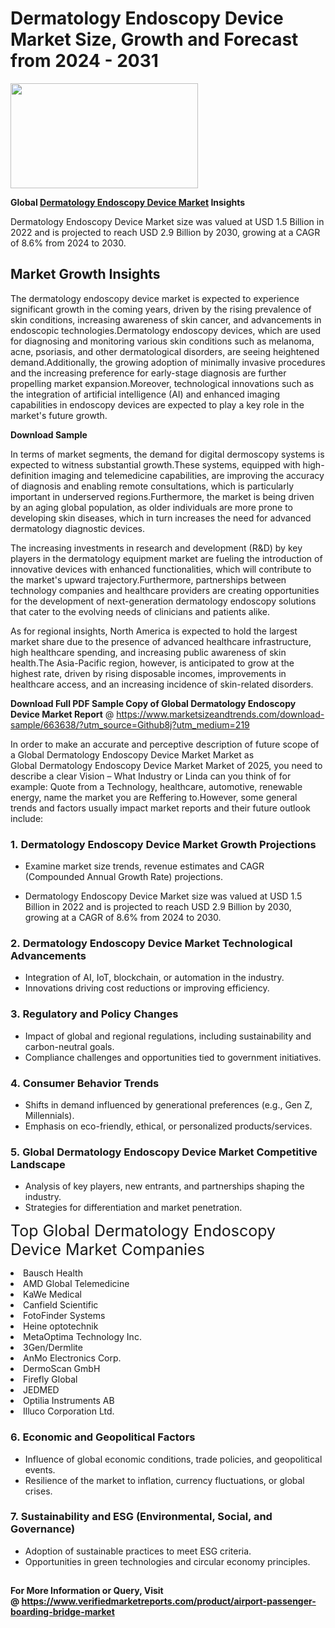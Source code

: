 <H1>Dermatology Endoscopy Device Market Size, Growth and Forecast from 2024 - 2031</H1><img class="aligncenter size-medium wp-image-584254" src="https://thirdeyenews.in/wp-content/uploads/2024/09/Global-Market-Research-300x168.jpeg" alt="" width="300" height="168" /><p><strong>Global&nbsp;<a href="https://www.marketsizeandtrends.com/download-sample/663638/?utm_source=Github8j?utm_medium=219">Dermatology Endoscopy Device Market</a> Insights</strong></p><p>Dermatology Endoscopy Device Market size was valued at USD 1.5 Billion in 2022 and is projected to reach USD 2.9 Billion by 2030, growing at a CAGR of 8.6% from 2024 to 2030.</p><p><h2>Market Growth Insights</h2> <p>The dermatology endoscopy device market is expected to experience significant growth in the coming years, driven by the rising prevalence of skin conditions, increasing awareness of skin cancer, and advancements in endoscopic technologies.Dermatology endoscopy devices, which are used for diagnosing and monitoring various skin conditions such as melanoma, acne, psoriasis, and other dermatological disorders, are seeing heightened demand.Additionally, the growing adoption of minimally invasive procedures and the increasing preference for early-stage diagnosis are further propelling market expansion.Moreover, technological innovations such as the integration of artificial intelligence (AI) and enhanced imaging capabilities in endoscopy devices are expected to play a key role in the market's future growth.</p> <p><strong>Download Sample</strong></p> <p>In terms of market segments, the demand for digital dermoscopy systems is expected to witness substantial growth.These systems, equipped with high-definition imaging and telemedicine capabilities, are improving the accuracy of diagnosis and enabling remote consultations, which is particularly important in underserved regions.Furthermore, the market is being driven by an aging global population, as older individuals are more prone to developing skin diseases, which in turn increases the need for advanced dermatology diagnostic devices.</p> <p>The increasing investments in research and development (R&D) by key players in the dermatology equipment market are fueling the introduction of innovative devices with enhanced functionalities, which will contribute to the market's upward trajectory.Furthermore, partnerships between technology companies and healthcare providers are creating opportunities for the development of next-generation dermatology endoscopy solutions that cater to the evolving needs of clinicians and patients alike.</p> <p>As for regional insights, North America is expected to hold the largest market share due to the presence of advanced healthcare infrastructure, high healthcare spending, and increasing public awareness of skin health.The Asia-Pacific region, however, is anticipated to grow at the highest rate, driven by rising disposable incomes, improvements in healthcare access, and an increasing incidence of skin-related disorders.</p> <p><span class=""><strong>Download Full PDF Sample Copy of Global Dermatology Endoscopy Device Market Report</strong> @ <a href="https://www.marketsizeandtrends.com/download-sample/663638/?utm_source=Github8j?utm_medium=219" target="_blank">https://www.marketsizeandtrends.com/download-sample/663638/?utm_source=Github8j?utm_medium=219</a></span></p><p>In order to make an accurate and perceptive description of future scope of a Global&nbsp;Dermatology Endoscopy Device Market Market as Global&nbsp;Dermatology Endoscopy Device Market Market of 2025, you need to describe a clear Vision &ndash; What Industry or Linda can you think of for example: Quote from a Technology, healthcare, automotive, renewable energy, name the market you are Reffering to.However, some general trends and factors usually impact market reports and their future outlook include:</p><h3>1.&nbsp;<strong>Dermatology Endoscopy Device Market Growth Projections</strong></h3><ul><li>Examine market size trends, revenue estimates and CAGR (Compounded Annual Growth Rate) projections.</li><li><p>Dermatology Endoscopy Device Market size was valued at USD 1.5 Billion in 2022 and is projected to reach USD 2.9 Billion by 2030, growing at a CAGR of 8.6% from 2024 to 2030.</p></li></ul><h3>2.&nbsp;<strong>Dermatology Endoscopy Device Market Technological Advancements</strong></h3><ul><li>Integration of AI, IoT, blockchain, or automation in the industry.</li><li>Innovations driving cost reductions or improving efficiency.</li></ul><h3>3.&nbsp;<strong>Regulatory and Policy Changes</strong></h3><ul><li>Impact of global and regional regulations, including sustainability and carbon-neutral goals.</li><li>Compliance challenges and opportunities tied to government initiatives.</li></ul><h3>4.&nbsp;<strong>Consumer Behavior Trends</strong></h3><ul><li>Shifts in demand influenced by generational preferences (e.g., Gen Z, Millennials).</li><li>Emphasis on eco-friendly, ethical, or personalized products/services.</li></ul><h3>5.&nbsp;<strong>Global Dermatology Endoscopy Device Market Competitive Landscape</strong></h3><ul><li>Analysis of key players, new entrants, and partnerships shaping the industry.</li><li>Strategies for differentiation and market penetration.</li></ul><p data-pm-slice="1 1 []"><span style="color: inherit; font-family: inherit; font-size: 25px;">Top Global Dermatology Endoscopy Device Market Companies</span></p><div class="" data-test-id=""><p><li>Bausch Health</li><li> AMD Global Telemedicine</li><li> KaWe Medical</li><li> Canfield Scientific</li><li> FotoFinder Systems</li><li> Heine optotechnik</li><li> MetaOptima Technology Inc.</li><li> 3Gen/Dermlite</li><li> AnMo Electronics Corp.</li><li> DermoScan GmbH</li><li> Firefly Global</li><li> JEDMED</li><li> Optilia Instruments AB</li><li> Illuco Corporation Ltd.</li></p></div><h3>6.&nbsp;<strong>Economic and Geopolitical Factors</strong></h3><ul><li>Influence of global economic conditions, trade policies, and geopolitical events.</li><li>Resilience of the market to inflation, currency fluctuations, or global crises.</li></ul><h3>7.&nbsp;<strong>Sustainability and ESG (Environmental, Social, and Governance)</strong></h3><ul><li>Adoption of sustainable practices to meet ESG criteria.</li><li>Opportunities in green technologies and circular economy principles.</li></ul><h2><strong style="font-size: 14px;">For More Information or Query, Visit @&nbsp;</strong><a style="background-color: #ffffff; font-size: 14px;" href="https://www.marketsizeandtrends.com/report/dermatology-endoscopy-device-market/" target="_blank">https://www.verifiedmarketreports.com/product/airport-passenger-boarding-bridge-market</a></h2>